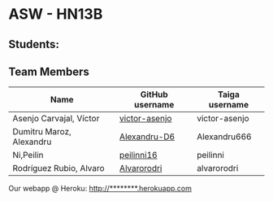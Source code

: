 # ASW - HN13B

## Students:

## Team Members
| Name | GitHub username | Taiga username |
| ---- | --------------- | -------------- |
| Asenjo Carvajal, Víctor | [victor-asenjo](https://github.com/victor-asenjo) | victor-asenjo |
| Dumitru Maroz, Alexandru | [Alexandru-D6](https://github.com/Alexandru-D6) | Alexandru666 |
| Ni,Peilin | [peilinni16](https://github.com/peilinni16) | peilinni |
| Rodríguez Rubio, Alvaro | [Alvarorodri](https://github.com/Alvarorodri) | alvarorodri |

Our webapp @ Heroku: <http://********.herokuapp.com>
